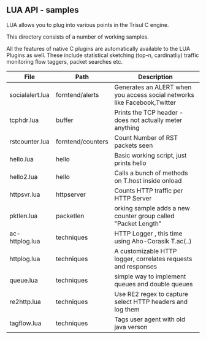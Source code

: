 LUA API  - samples
------------------

LUA allows you to plug into various points in the Trisul C engine. 


This directory consists of a number of working samples.


All the features of native C plugins are automatically available
to the LUA Plugins as well. These include statistical sketching (top-n, cardinatliy) traffic monitoring flow taggers, packet searches etc.

File | Path |Description
--- | --- |---
socialalert.lua|forntend/alerts|Generates an ALERT when you access  social networks like Facebook,Twitter 
tcphdr.lua|buffer|Prints the TCP header  - does not actually meter anything 
rstcounter.lua|forntend/counters|Count Number of RST packets seen
hello.lua|hello|Basic working script, just prints hello
hello2.lua|hello|Calls a bunch of methods on T.host inside onload
httpsvr.lua|httpserver|Counts HTTP traffic per HTTP Server
pktlen.lua|packetlen|orking sample adds a new counter group called "Packet Length"
ac-httplog.lua|techniques|HTTP Logger , this time using Aho-Corasik T.ac(..) 
httplog.lua|techniques|A customizable HTTP logger, correlates requests and responses
queue.lua|techniques|simple way to implement queues and double queues
re2http.lua|techniques|Use RE2 regex to capture select HTTP headers and log them
tagflow.lua|techniques|Tags user agent with old java verson
